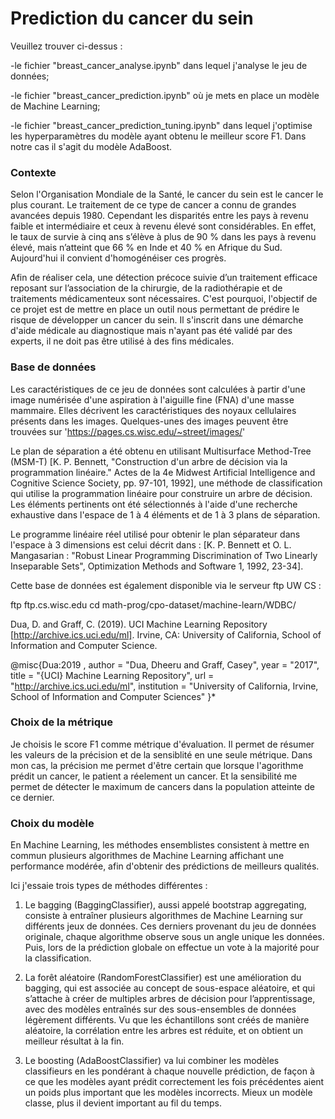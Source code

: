 # Prediction du cancer du sein

Veuillez trouver ci-dessus :

-le fichier "breast_cancer_analyse.ipynb" dans lequel j'analyse le jeu de données;

-le fichier "breast_cancer_prediction.ipynb" où je mets en place un modèle de Machine Learning;

-le fichier "breast_cancer_prediction_tuning.ipynb" dans lequel j'optimise les hyperparamètres du modèle ayant obtenu le meilleur score F1. Dans notre cas il s'agit du modèle AdaBoost.


### Contexte

Selon l'Organisation Mondiale de la Santé, le cancer du sein est le cancer le plus courant. Le traitement de ce type de cancer a connu de grandes avancées depuis 1980. Cependant les disparités entre les pays à revenu faible et intermédiaire et ceux à revenu élevé sont considérables. En effet, le taux de survie à cinq ans s’élève à plus de 90 % dans les pays à revenu élevé, mais n’atteint que 66 % en Inde et 40 % en Afrique du Sud. Aujourd'hui il convient d'homogénéiser ces progrès.

Afin de réaliser cela, une détection précoce suivie d’un traitement efficace reposant sur l’association de la chirurgie, de la radiothérapie et de traitements médicamenteux sont nécessaires. C'est pourquoi, l'objectif de ce projet est de mettre en place un outil nous permettant de prédire le risque de développer un cancer du sein. Il s'inscrit dans une démarche d'aide médicale au diagnostique mais n'ayant pas été validé par des experts, il ne doit pas être utilisé à des fins médicales. 


### Base de données

Les caractéristiques de ce jeu de données sont calculées à partir d'une image numérisée d'une aspiration à l'aiguille fine (FNA) d'une masse mammaire. Elles décrivent les caractéristiques des noyaux cellulaires présents dans les images. Quelques-unes des images peuvent être trouvées sur 'https://pages.cs.wisc.edu/~street/images/'

Le plan de séparation a été obtenu en utilisant Multisurface Method-Tree (MSM-T) [K. P. Bennett, "Construction d'un arbre de décision via la programmation linéaire." Actes de la 4e Midwest Artificial Intelligence and Cognitive Science Society, pp. 97-101, 1992], une méthode de classification qui utilise la programmation linéaire pour construire un arbre de décision. Les éléments pertinents ont été sélectionnés à l'aide d'une recherche exhaustive dans l'espace de 1 à 4 éléments et de 1 à 3 plans de séparation.

Le programme linéaire réel utilisé pour obtenir le plan séparateur dans l'espace à 3 dimensions est celui décrit dans : [K. P. Bennett et O. L. Mangasarian : "Robust Linear Programming Discrimination of Two Linearly Inseparable Sets", Optimization Methods and Software 1, 1992, 23-34].

Cette base de données est également disponible via le serveur ftp UW CS :

ftp ftp.cs.wisc.edu
cd math-prog/cpo-dataset/machine-learn/WDBC/

Dua, D. and Graff, C. (2019). UCI Machine Learning Repository [http://archive.ics.uci.edu/ml]. Irvine, CA: University of California, School of Information and Computer Science.

@misc{Dua:2019 ,
author = "Dua, Dheeru and Graff, Casey",
year = "2017",
title = "{UCI} Machine Learning Repository",
url = "http://archive.ics.uci.edu/ml",
institution = "University of California, Irvine, School of Information and Computer Sciences" }*


### Choix de la métrique

Je choisis le score F1 comme métrique d'évaluation. Il permet de résumer les valeurs de la précision et de la sensiblité en une seule métrique. Dans mon cas, la précision me permet d'être certain que lorsque l'agorithme prédit un cancer, le patient a réelement un cancer. Et la sensibilité me permet de détecter le maximum de cancers dans la population atteinte de ce dernier.

### Choix du modèle

En Machine Learning, les méthodes ensemblistes consistent à mettre en commun plusieurs algorithmes de Machine Learning affichant une performance modérée, afin d'obtenir des prédictions de meilleurs qualités. 

Ici j'essaie trois types de méthodes différentes :

1) Le bagging (BaggingClassifier), aussi appelé bootstrap aggregating, consiste à entraîner plusieurs algorithmes de Machine Learning sur différents jeux de données. Ces derniers provenant du jeu de données originale, chaque algorithme observe sous un angle unique les données. Puis, lors de la prédiction globale on effectue un vote à la majorité pour la classification.

2) La forêt aléatoire (RandomForestClassifier) est une amélioration du bagging, qui est associée au concept de sous-espace aléatoire, et qui s’attache à créer de multiples arbres de décision pour l’apprentissage, avec des modèles entraînés sur des sous-ensembles de données légèrement différents. Vu que les échantillons sont créés de manière aléatoire, la corrélation entre les arbres est réduite, et on obtient un meilleur résultat à la fin.

3) Le boosting (AdaBoostClassifier) va lui combiner les modèles classifieurs en les pondérant à chaque nouvelle prédiction, de façon à ce que les modèles ayant prédit correctement les fois précédentes aient un poids plus important que les modèles incorrects. Mieux un modèle classe, plus il devient important au fil du temps.
